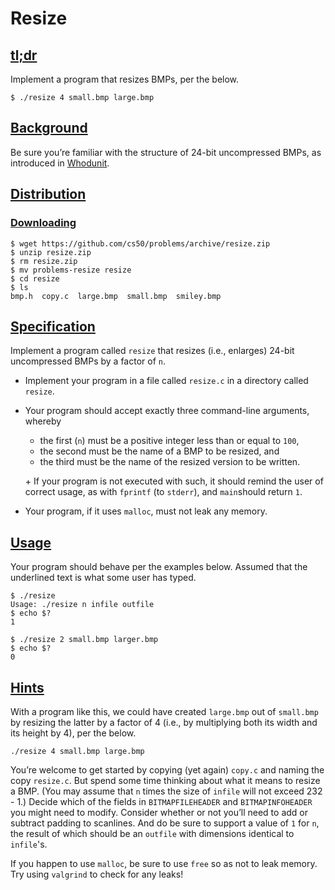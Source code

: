 # Resize

## [tl;dr](http://docs.cs50.net/problems/resize/less/resize.html#tl-dr)

Implement a program that resizes BMPs, per the below.

```
$ ./resize 4 small.bmp large.bmp
```

## [Background](http://docs.cs50.net/problems/resize/less/resize.html#background)

Be sure you’re familiar with the structure of 24-bit uncompressed BMPs, as introduced in [Whodunit](http://docs.cs50.net/problems/whodunit/whodunit).

## [Distribution](http://docs.cs50.net/problems/resize/less/resize.html#distribution)

### [Downloading](http://docs.cs50.net/problems/resize/less/resize.html#downloading)

```
$ wget https://github.com/cs50/problems/archive/resize.zip
$ unzip resize.zip
$ rm resize.zip
$ mv problems-resize resize
$ cd resize
$ ls
bmp.h  copy.c  large.bmp  small.bmp  smiley.bmp
```

## [Specification](http://docs.cs50.net/problems/resize/less/resize.html#specification)

Implement a program called `resize` that resizes (i.e., enlarges) 24-bit uncompressed BMPs by a factor of `n`.

- Implement your program in a file called `resize.c` in a directory called `resize`.

- Your program should accept exactly three command-line arguments, whereby

  - the first (`n`) must be a positive integer less than or equal to `100`,
  - the second must be the name of a BMP to be resized, and
  - the third must be the name of the resized version to be written.

  \+ If your program is not executed with such, it should remind the user of correct usage, as with `fprintf` (to `stderr`), and `main`should return `1`.

- Your program, if it uses `malloc`, must not leak any memory.

## [Usage](http://docs.cs50.net/problems/resize/less/resize.html#usage)

Your program should behave per the examples below. Assumed that the underlined text is what some user has typed.

```
$ ./resize
Usage: ./resize n infile outfile
$ echo $?
1
```

```
$ ./resize 2 small.bmp larger.bmp
$ echo $?
0
```

## [Hints](http://docs.cs50.net/problems/resize/less/resize.html#hints)

With a program like this, we could have created `large.bmp` out of `small.bmp` by resizing the latter by a factor of 4 (i.e., by multiplying both its width and its height by 4), per the below.

```
./resize 4 small.bmp large.bmp
```

You’re welcome to get started by copying (yet again) `copy.c` and naming the copy `resize.c`. But spend some time thinking about what it means to resize a BMP. (You may assume that `n` times the size of `infile` will not exceed 232 - 1.) Decide which of the fields in `BITMAPFILEHEADER` and `BITMAPINFOHEADER` you might need to modify. Consider whether or not you’ll need to add or subtract padding to scanlines. And do be sure to support a value of `1` for `n`, the result of which should be an `outfile` with dimensions identical to `infile`'s.

If you happen to use `malloc`, be sure to use `free` so as not to leak memory. Try using `valgrind` to check for any leaks!